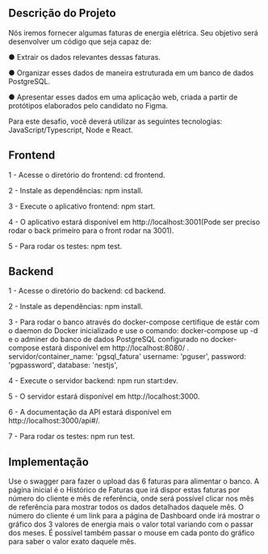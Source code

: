 ## Descrição do Projeto
Nós iremos fornecer algumas faturas de energia elétrica. Seu objetivo será desenvolver um
código que seja capaz de:

● Extrair os dados relevantes dessas faturas.

● Organizar esses dados de maneira estruturada em um banco de dados PostgreSQL.

● Apresentar esses dados em uma aplicação web, criada a partir de protótipos elaborados
pelo candidato no Figma.

Para este desafio, você deverá utilizar as seguintes tecnologias: JavaScript/Typescript, Node e
React.

## Frontend

1 - Acesse o diretório do frontend: cd frontend.

2 - Instale as dependências: npm install.

3 - Execute o aplicativo frontend: npm start.

4 - O aplicativo estará disponível em http://localhost:3001(Pode ser preciso rodar o back primeiro para o front rodar na 3001).

5 - Para rodar os testes: npm test. 

## Backend

1 - Acesse o diretório do backend: cd backend.

2 - Instale as dependências: npm install.

3 - Para rodar o banco através do docker-compose certifique de estár com o daemon do Docker inicializado e use o comando: docker-compose up -d e o adminer do banco de dados PostgreSQL configurado no docker-compose estará disponível em http://localhost:8080/ .
  servidor/container_name: 'pgsql_fatura' 
  username: 'pguser',
  password: 'pgpassword',
  database: 'nestjs',

4 - Execute o servidor backend: npm run start:dev.

5 - O servidor estará disponível em http://localhost:3000.

6 - A documentação da API estará disponível em http://localhost:3000/api#/.

7 - Para rodar os testes: npm run test.

## Implementação

Use o swagger para fazer o upload das 6 faturas para alimentar o banco. A página inicial é o Histórico de Faturas que irá dispor estas faturas por número do cliente e mês de
referência, onde será possível clicar nos mês de referência para mostrar todos os dados detalhados daquele mês. O número do cliente é um link para a página de Dashboard onde irá mostrar o gráfico dos 3 valores de energia mais o valor total variando com o passar dos meses. É possível também passar o mouse em cada ponto do gráfico para saber o valor exato daquele mês.